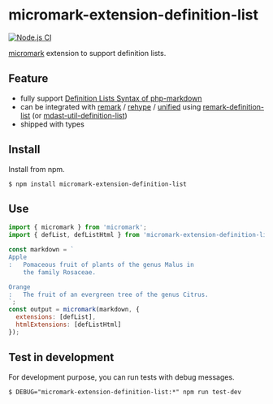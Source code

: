 # micromark-extension-definition-list

[![Node.js CI](https://github.com/wataru-chocola/micromark-extension-definition-list/actions/workflows/node.js.yml/badge.svg)](https://github.com/wataru-chocola/micromark-extension-definition-list/actions/workflows/node.js.yml)

[micromark](https://github.com/micromark/micromark) extension to support definition lists.

## Feature

* fully support [Definition Lists Syntax of php-markdown]
* can be integrated with [remark] / [rehype] / [unified] using [remark-definition-list] (or [mdast-util-definition-list])
* shipped with types

[Definition Lists Syntax of php-markdown]: https://michelf.ca/projects/php-markdown/extra/#def-list
[remark]: https://github.com/remarkjs/remark
[rehype]: https://github.com/rehypejs/rehype
[unified]: https://github.com/unifiedjs/unified
[mdast-util-definition-list]: https://github.com/wataru-chocola/mdast-util-definition-list
[remark-definition-list]: https://github.com/wataru-chocola/remark-definition-list

## Install

Install from npm.

```console
$ npm install micromark-extension-definition-list
```

## Use

```javascript
import { micromark } from 'micromark';
import { defList, defListHtml } from 'micromark-extension-definition-list';

const markdown = `
Apple
:   Pomaceous fruit of plants of the genus Malus in 
    the family Rosaceae.

Orange
:   The fruit of an evergreen tree of the genus Citrus.
`;
const output = micromark(markdown, {
  extensions: [defList],
  htmlExtensions: [defListHtml]
});
```


## Test in development

For development purpose, you can run tests with debug messages.

```console
$ DEBUG="micromark-extension-definition-list:*" npm run test-dev
```

